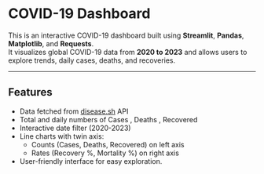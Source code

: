 # COVID-19 Dashboard

This is an interactive COVID-19 dashboard built using **Streamlit**, **Pandas**, **Matplotlib**, and **Requests**.  
It visualizes global COVID-19 data from **2020 to 2023** and allows users to explore trends, daily cases, deaths, and recoveries.

---

## Features

- Data fetched from [disease.sh](https://disease.sh/) API
- Total and daily numbers of Cases , Deaths , Recovered 
- Interactive date filter (2020-2023)
- Line charts with twin axis:
  - Counts (Cases, Deaths, Recovered) on left axis
  - Rates (Recovery %, Mortality %) on right axis
- User-friendly interface for easy exploration.
